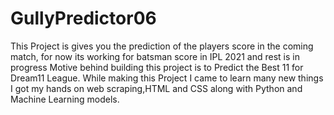 # GullyPredictor06

This Project is gives you the prediction of the players score in the coming match, for now its working for batsman score in IPL 2021 and rest is in progress
Motive behind building this project is to Predict the Best 11 for Dream11 League.
While making this Project I came to learn many new things I got my hands on web scraping,HTML and CSS along with Python and Machine Learning models.
